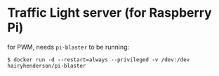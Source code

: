 # Traffic Light server (for Raspberry Pi)

for PWM, needs `pi-blaster` to be running:

```console
$ docker run -d --restart=always --privileged -v /dev:/dev hairyhenderson/pi-blaster
```
